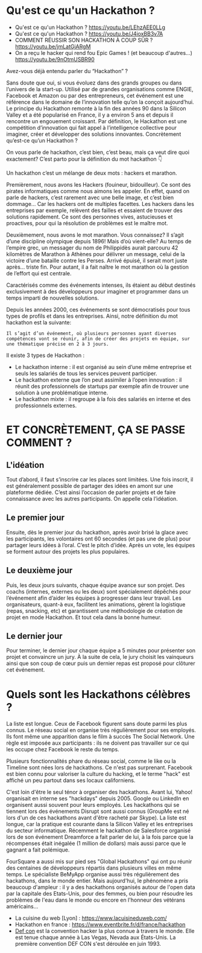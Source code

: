 # Qu'est ce qu'un Hackathon ?

- Qu'est ce qu'un Hackathon ? https://youtu.be/LEhzAEE0LLg
- Qu'est ce qu'un Hackathon ? https://youtu.be/J4ioxBB3v7A
- COMMENT RÉUSSIR SON HACKATHON À COUP SÛR ? https://youtu.be/jmLatGjARgM
- On a reçu le hacker qui rend fou Epic Games ! (et beaucoup d'autres...) https://youtu.be/9nOtmUSBR90

Avez-vous déjà entendu parler du “Hackathon” ? 

Sans doute que oui, si vous évoluez dans des grands groupes ou dans l’univers de la start-up. Utilisé par de grandes organisations comme ENGIE, Facebook et Amazon ou par des entrepreneurs, cet événement est une référence dans le domaine de l’innovation telle qu’on la conçoit aujourd’hui. Le principe du Hackathon remonte à la fin des années 90 dans la Silicon Valley et a été popularisé en France, il y a environ 5 ans et depuis il rencontre un engouement croissant. Par définition, le Hackathon est une compétition d’innovation qui fait appel à l’intelligence collective pour imaginer, créer et développer des solutions innovantes. Concrètement qu’est-ce qu’un Hackathon ? 

On vous parle de hackathon, c’est bien, c’est beau, mais ça veut dire quoi exactement? C’est parto pour la définition du mot hackathon 👇

Un hackathon c’est un mélange de deux mots : hackers et marathon. 

Premièrement, nous avons les Hackers (fouineur, bidouilleur). Ce sont des pirates informatiques comme nous aimons les appeler. En effet, quand on parle de hackers, c’est rarement avec une belle image, et c’est bien dommage… Car les hackers ont de multiples facettes. Les hackers dans les entreprises par exemple, relèvent des failles et essaient de trouver des solutions rapidement. Ce sont des personnes vives, astucieuses et proactives, pour qui la résolution de problèmes est le maître mot. 

Deuxièmement, nous avons le mot marathon. Vous connaissez? Il s’agit d’une discipline olympique depuis 1896! Mais d’où vient-elle? Au temps de l’empire grec, un messager du nom de Philippidès aurait parcouru 42 kilomètres de Marathon à Athènes pour délivrer un message, celui de la victoire d’une bataille contre les Perses. Arrivé épuisé, il serait mort juste après… triste fin. Pour autant, il a fait naître le mot marathon où la gestion de l’effort qui est centrale.

Caractérisés comme des événements intenses, ils étaient au début destinés exclusivement à des développeurs pour imaginer et programmer dans un temps imparti de nouvelles solutions.

Depuis les années 2000, ces événements se sont démocratisés pour tous types de profils et dans les entreprises. Ainsi, notre définition du mot hackathon est la suivante: 

    Il s’agit d’un événement, où plusieurs personnes ayant diverses compétences vont se réunir, afin de créer des projets en équipe, sur une thématique précise en 2 à 3 jours.

Il existe 3 types de Hackathon :
- Le hackathon interne : il est organisé au sein d’une même entreprise et seuls les salariés de tous les services peuvent participer.
- Le hackathon externe que l’on peut assimiler à l’open innovation : il réunit des professionnels de startups par exemple afin de trouver une solution à une problématique interne.
- Le hackathon mixte : il regroupe à la fois des salariés en interne et des professionnels externes. 

# ET CONCRÈTEMENT, ÇA SE PASSE COMMENT ?
## L'idéation

Tout d’abord, il faut s’inscrire car les places sont limitées. Une fois inscrit, il est généralement possible de partager des idées en amont sur une plateforme dédiée. C’est ainsi l’occasion de parler projets et de faire connaissance avec les autres participants. On appelle cela l’idéation.

## Le premier jour

Ensuite, dès le premier jour du hackathon, après avoir brisé la glace avec les participants, les volontaires ont 60 secondes (et pas une de plus) pour partager leurs idées à l’oral. C’est le pitch d’idée. Après un vote, les équipes se forment autour des projets les plus populaires.

## Le deuxième jour

Puis, les deux jours suivants, chaque équipe avance sur son projet. Des coachs (internes, externes ou les deux) sont spécialement dépêchés pour l’événement afin d’aider les équipes à progresser dans leur travail. Les organisateurs, quant-à eux, facilitent les animations, gèrent la logistique (repas, snacking, etc) et garantissent une méthodologie de création de projet en mode Hackathon. Et tout cela dans la bonne humeur.

## Le dernier jour

Pour terminer, le dernier jour chaque équipe a 5 minutes pour présenter son projet et convaincre un jury. À la suite de cela, le jury choisit les vainqueurs ainsi que son coup de cœur puis un dernier repas est proposé pour clôturer cet événement.

# Quels sont les Hackathons célèbres ?

La liste est longue. Ceux de Facebook figurent sans doute parmi les plus connus. Le réseau social en organise très régulièrement pour ses employés. Ils font même une apparition dans le film à succès The Social Network. Une règle est imposée aux participants : ils ne doivent pas travailler sur ce qui les occupe chez Facebook le reste du temps.

Plusieurs fonctionnalités phare du réseau social, comme le like ou la Timeline sont nées lors de hackathons. Ce n'est pas surprenant. Facebook est bien connu pour valoriser la culture du hacking, et le terme "hack" est affiché un peu partout dans ses locaux californiens.

C'est loin d'être le seul ténor à organiser des hackathons. Avant lui, Yahoo! organisait en interne ses "hackdays" depuis 2005. Google ou LinkedIn en organisent aussi souvent pour leurs employés. Les hackathons qui se tiennent lors des événements Disrupt sont aussi connus (GroupMe est né lors d'un de ces hackathons avant d'être racheté par Skype). La liste est longue, car la pratique est courante dans la Silicon Valley et les entreprises du secteur informatique. Récemment le hackathon de Salesforce organisé lors de son événement Dreamforce a fait parler de lui, à la fois parce que la récompenses était inégalée (1 million de dollars) mais aussi parce que le gagnant a fait polémique.

FourSquare a aussi mis sur pied ses "Global Hackathons" qui ont pu réunir des centaines de développeurs répartis dans plusieurs villes en même temps. Le spécialiste BeMyApp organise aussi très régulièrement des hackathons, dans le monde entier. Mais aujourd'hui, le phénomène a pris beaucoup d'ampleur : il y a des hackathons organisés autour de l'open data par la capitale des Etats-Unis, pour des femmes, ou bien pour résoudre les problèmes de l'eau dans le monde ou encore en l'honneur des vétérans américains...

- La cuisine du web [Lyon] : https://www.lacuisineduweb.com/
- Hackathon en france : https://www.eventbrite.fr/d/france/hackathon
- [Def con](https://defcon.org/) est la convention hacker la plus connue à travers le monde. Elle est tenue chaque année à Las Vegas, Nevada aux États-Unis. La première convention DEF CON s'est déroulée en juin 1993. 